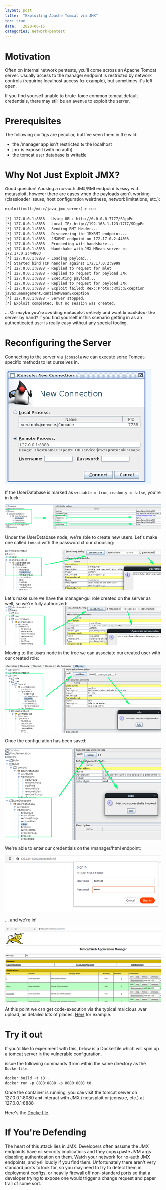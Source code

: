 ```yaml
---
layout: post
title:  "Exploiting Apache Tomcat via JMX"
toc: true
date:   2020-06-15
categories: network-pentest
---
```


# Motivation 

Often on internal network pentests, you'll come across an Apache Tomcat server. Usually access to the manager endpoint is restricted by network controls (requiring localhost access for example), but sometimes it's left open.

If you find yourself unable to brute-force common tomcat default credentials, there may still be an avenue to exploit the server. 

# Prerequisites

The following configs are peculiar, but I've seen them in the wild:

- the /manager app isn't restricted to the localhost
- jmx is exposed (with no auth)
- the tomcat user database is writable


# Why Not Just Exploit JMX?

Good question! Abusing a no-auth JMX/RMI endpoint is easy with metasploit, however there are cases when the payloads aren't working (classloader issues, host configuration weirdness, network limitations, etc.):

```
exploit(multi/misc/java_jmx_server) > run

[*] 127.0.0.1:8888 - Using URL: http://0.0.0.0:7777/SDgpPc
[*] 127.0.0.1:8888 - Local IP: http://192.168.1.123:7777/SDgpPc
[*] 127.0.0.1:8888 - Sending RMI Header...
[*] 127.0.0.1:8888 - Discovering the JMXRMI endpoint...
[+] 127.0.0.1:8888 - JMXRMI endpoint on 172.17.0.2:44803
[*] 127.0.0.1:8888 - Proceeding with handshake...
[+] 127.0.0.1:8888 - Handshake with JMX MBean server on 172.17.0.2:44803
[*] 127.0.0.1:8888 - Loading payload...
[*] Started bind TCP handler against 172.17.0.2:9999
[*] 127.0.0.1:8888 - Replied to request for mlet
[*] 127.0.0.1:8888 - Replied to request for payload JAR
[*] 127.0.0.1:8888 - Executing payload...
[*] 127.0.0.1:8888 - Replied to request for payload JAR
[-] 127.0.0.1:8888 - Exploit failed: Rex::Proto::Rmi::Exception javax.management.RuntimeMBeanException
[*] 127.0.0.1:8888 - Server stopped.
[*] Exploit completed, but no session was created.

```


... Or maybe you're avoiding metasploit entirely and want to backdoor the server by hand? If you find yourself in this scenario getting in as an authenticated user is really easy without any special tooling.

# Reconfiguring the Server

Connecting to the server via `jconsole` we can execute some Tomcat-specific methods to let ourselves in.

![](/screens/tomcat-jconsole-config.png)

If the UserDatabase is marked as `writable = true`, `readonly = false`, you're in luck:

![](/screens/tomcat-writable.png)

Under the UserDatabase node, we're able to create new users. Let's make one called `tomcat` with the password of our choosing:

![](/screens/tomcat-jmx-create-user.png)

Let's make sure we have the manager-gui role created on the server as well, so we're fully authorized:
![](/screens/tomcat-jmx-create-role.png)

Moving to the `Users`  node in the tree we can associate our created user with our created role:

![](/screens/tomcat-jmx-associate-role.png)

Once the configuration has been saved:

![](/screens/tomcat-jmx-save.png)

We're able to enter our credentials on the /manager/html endpoint:

![](/screens/tomcat-basic-auth-path.png)

... and we're in!

![accessing the tomcat manager](/screens/tomcat-manager-access.png)

At this point we can get code-execution via the typical malicious .war upload, as detailed lots of places. [Here](https://null-byte.wonderhowto.com/how-to/hack-apache-tomcat-via-malicious-war-file-upload-0202593/) for example.



# Try it out 

If you'd like to experiment with this, below is a Dockerfile which will spin up a tomcat server in the vulnerable configuration.

issue the following commands (from within the same directory as the `Dockerfile`:

```
docker build -t t8 .
docker run -p 8888:8888 -p 8080:8080 t8
```

Once the container is running, you can visit the tomcat server on 127.0.0.1:8080 and interact with JMX (metasploit or jconsole, etc.) at 127.0.0.1:8888


Here's the [Dockerfile](/downloadable/tomcat/Dockerfile).


# If You're Defending

The heart of this attack lies in JMX. Developers often assume the JMX endpoints have no security implications and they copy+paste JVM args disabling authentication on them. Watch your network for no-auth JMX endpoints, and yell loudly if you find them. Unfortunately there aren't very standard ports to look for, so you may need to try to detect them in deployment configs, or heavily firewall off non-standard ports so that a developer trying to expose one would trigger a change request and paper trail of some sort.


